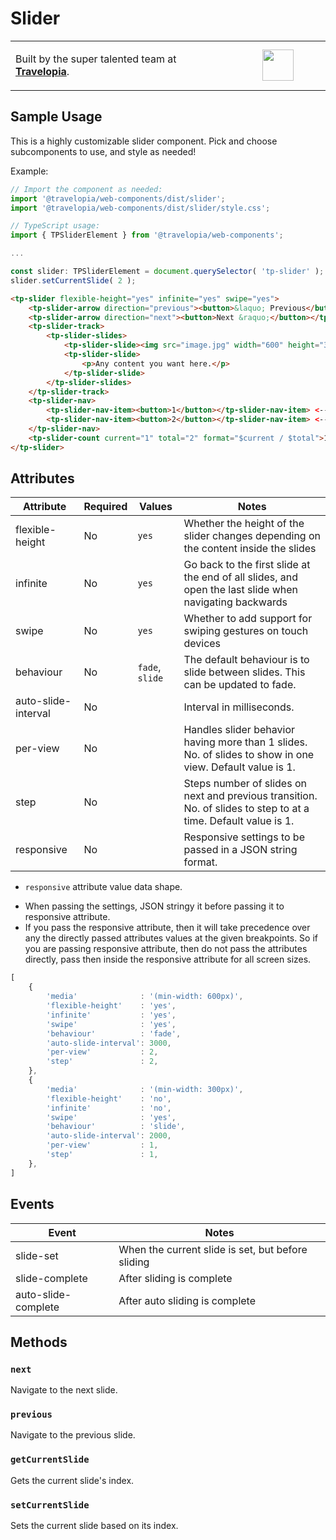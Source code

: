 # Slider

<table width="100%">
	<tr>
		<td align="left" width="70%">
        <p>Built by the super talented team at <strong><a href="https://www.travelopia.com/work-with-us/">Travelopia</a></strong>.</p>
		</td>
		<td align="center" width="30%">
			<img src="https://www.travelopia.com/wp-content/themes/travelopia/assets/svg/logo-travelopia-circle.svg" width="50" />
		</td>
	</tr>
</table>

## Sample Usage

This is a highly customizable slider component. Pick and choose subcomponents to use, and style as needed!

Example:

```js
// Import the component as needed:
import '@travelopia/web-components/dist/slider';
import '@travelopia/web-components/dist/slider/style.css';

// TypeScript usage:
import { TPSliderElement } from '@travelopia/web-components';

...

const slider: TPSliderElement = document.querySelector( 'tp-slider' );
slider.setCurrentSlide( 2 );
```

```html
<tp-slider flexible-height="yes" infinite="yes" swipe="yes">
	<tp-slider-arrow direction="previous"><button>&laquo; Previous</button></tp-slider-arrow> <-- There must be a button inside this component
	<tp-slider-arrow direction="next"><button>Next &raquo;</button></tp-slider-arrow> <-- There must be a button inside this component
	<tp-slider-track>
		<tp-slider-slides>
			<tp-slider-slide><img src="image.jpg" width="600" height="300" alt=""></tp-slider-slide>
			<tp-slider-slide>
				<p>Any content you want here.</p>
			</tp-slider-slide>
		</tp-slider-slides>
	</tp-slider-track>
	<tp-slider-nav>
		<tp-slider-nav-item><button>1</button></tp-slider-nav-item> <-- There must be a button inside this component
		<tp-slider-nav-item><button>2</button></tp-slider-nav-item> <-- There must be a button inside this component
	</tp-slider-nav>
	<tp-slider-count current="1" total="2" format="$current / $total">1 / 2</tp-slider-count>
</tp-slider>
```

## Attributes

| Attribute           | Required | Values                | Notes                                                                                                           |
|---------------------|----------|-----------------------|-----------------------------------------------------------------------------------------------------------------|
| flexible-height     | No       | `yes`                 | Whether the height of the slider changes depending on the content inside the slides                             |
| infinite            | No       | `yes`                 | Go back to the first slide at the end of all slides, and open the last slide when navigating backwards          |
| swipe               | No       | `yes`                 | Whether to add support for swiping gestures on touch devices                                                    |
| behaviour           | No       | `fade`, `slide`       | The default behaviour is to slide between slides. This can be updated to fade.                                  |
| auto-slide-interval | No       | <interval>            | Interval in milliseconds.                                                                                       |
| per-view            | No       | <per-view>            | Handles slider behavior having more than 1 slides. No. of slides to show in one view. Default value is 1.       |
| step                | No       | <step>                | Steps number of slides on next and previous transition. No. of slides to step to at a time. Default value is 1. |
| responsive          | No       | <responsive-settings> | Responsive settings to be passed in a JSON string format.                                                       |

* `responsive` attribute value data shape.
- When passing the settings, JSON stringy it before passing it to responsive attribute.
- If you pass the responsive attribute, then it will take precedence over any the directly passed attributes values at the given breakpoints.
So if you are passing responsive attribute, then do not pass the attributes directly, pass then inside the responsive attribute for all screen sizes.

```javascript
[
    {
        'media'              : '(min-width: 600px)',
        'flexible-height'    : 'yes',
        'infinite'           : 'yes',
        'swipe'              : 'yes',
        'behaviour'          : 'fade',
        'auto-slide-interval': 3000,
        'per-view'           : 2,
        'step'               : 2,
    },
    {
        'media'              : '(min-width: 300px)',
        'flexible-height'    : 'no',
        'infinite'           : 'no',
        'swipe'              : 'yes',
        'behaviour'          : 'slide',
        'auto-slide-interval': 2000,
        'per-view'           : 1,
        'step'               : 1,
    },
]
```

## Events

| Event               | Notes                                            |
|---------------------|--------------------------------------------------|
| slide-set           | When the current slide is set, but before sliding |
| slide-complete      | After sliding is complete                        |
| auto-slide-complete | After auto sliding is complete                   |

## Methods

### `next`

Navigate to the next slide.

### `previous`

Navigate to the previous slide.

### `getCurrentSlide`

Gets the current slide's index.

### `setCurrentSlide`

Sets the current slide based on its index.
